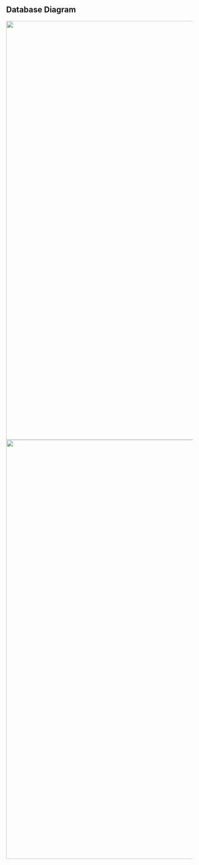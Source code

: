 <h2> Database Diagram </h2>
<a href="https://i.gyazo.com/940d6cc488156503e1a3d6bc57b63715.png"><img src="https://i.gyazo.com/940d6cc488156503e1a3d6bc57b63715.png" 
 width="1128.6666666666667"/></a>
<a href="https://i.gyazo.com/efd46932fba116fd2ecccd775b8c4df3.png"><img src="https://i.gyazo.com/efd46932fba116fd2ecccd775b8c4df3.png" 
lt="https://gyazo.com/64254f8ca42a32cc108f6ad5a267fe83" width="1128.6666666666667"/></a>
